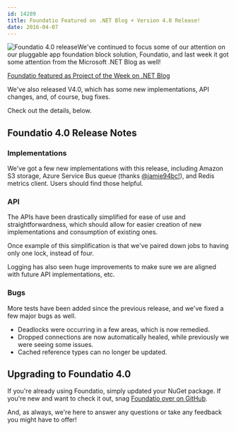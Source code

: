 ```yaml
---
id: 14289
title: Foundatio Featured on .NET Blog + Version 4.0 Release!
date: 2016-04-07
---
```

![Foundatio 4.0 release](/assets/img/news/foundatio-4.0.png)We've continued to focus some of our attention on our pluggable app foundation block solution, Foundatio, and last week it got some attention from the Microsoft .NET Blog as well!

<a href="https://blogs.msdn.microsoft.com/dotnet/2016/03/29/the-week-in-net-3292016/" target="_blank">Foundatio featured as Project of the Week on .NET Blog</a>

We've also released V4.0, which has some new implementations, API changes, and, of course, bug fixes.

Check out the details, below.<!--more-->

## Foundatio 4.0 Release Notes

### Implementations

We've got a few new implementations with this release, including Amazon S3 storage, Azure Service Bus queue (thanks <a href="https://github.com/jamie94bc" target="_blank">@jamie94bc!</a>), and Redis metrics client. Users should find those helpful.

### API

The APIs have been drastically simplified for ease of use and straightforwardness, which should allow for easier creation of new implementations and consumption of existing ones.

Once example of this simplification is that we've paired down jobs to having only one lock, instead of four.

Logging has also seen huge improvements to make sure we are aligned with future API implementations, etc.

### Bugs

More tests have been added since the previous release, and we've fixed a few major bugs as well.

* Deadlocks were occurring in a few areas, which is now remedied.
* Dropped connections are now automatically healed, while previously we were seeing some issues.
* Cached reference types can no longer be updated.

## Upgrading to Foundatio 4.0

If you're already using Foundatio, simply updated your NuGet package. If you're new and want to check it out, snag <a href="https://github.com/exceptionless/Foundatio" target="_blank">Foundatio over on GitHub</a>.

And, as always, we're here to answer any questions or take any feedback you might have to offer!
